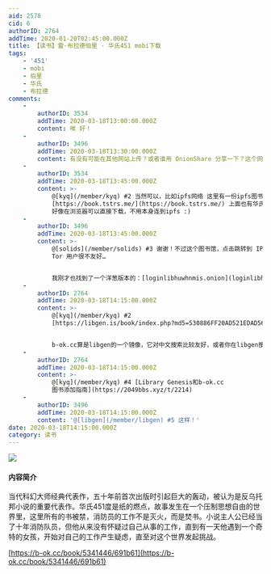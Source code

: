 ```yaml
---
aid: 2578
cid: 6
authorID: 2764
addTime: 2020-01-20T02:45:00.000Z
title: 【读书】雷·布拉德伯里 - 华氏451 mobi下载
tags:
    - '451'
    - mobi
    - 伯里
    - 华氏
    - 布拉德
comments:
    -
        authorID: 3534
        addTime: 2020-03-18T13:00:00.000Z
        content: 唉 好！
    -
        authorID: 3496
        addTime: 2020-03-18T13:30:00.000Z
        content: 有没有可能在其他网站上传？或者谁用 OnionShare 分享一下？这个网站对于 Tor 和 VPN 使用者很不友好。
    -
        authorID: 3534
        addTime: 2020-03-18T13:45:00.000Z
        content: >-
            @[kyq](/member/kyq) #2 当然可以，比如ipfs网络 这里有一份ipfs图书馆的搜索器
            [https://book.tstrs.me/](https://book.tstrs.me/) 上面也有华氏461
            好像在浏览器可以直接下载，不用本身连到ipfs :)
    -
        authorID: 3496
        addTime: 2020-03-18T13:45:00.000Z
        content: >-
            @[solids](/member/solids) #3 谢谢！不过这个图书馆，点击跳转到 IPFS 链接后需要 reCAPTCHA，对
            Tor 用户很不友好…


            我刚才也找到了一个洋葱版本的：[loginlibhuwhnmis.onion](loginlibhuwhnmis.onion)，但是需要注册、登录。:(
    -
        authorID: 2764
        addTime: 2020-03-18T14:15:00.000Z
        content: >-
            @[kyq](/member/kyq) #2
            [https://libgen.is/book/index.php?md5=530886FF20AD521EDAD56A756F39EEA8](https://libgen.is/book/index.php?md5=530886FF20AD521EDAD56A756F39EEA8)


            b-ok.cc算是libgen的一个镜像，它对中文搜索比较友好，或者你在libgen搜书的全称 :)
    -
        authorID: 2764
        addTime: 2020-03-18T14:15:00.000Z
        content: >-
            @[kyq](/member/kyq) #4 [Library Genesis和b-ok.cc
            图书添加指南](https://2049bbs.xyz/t/2214)
    -
        authorID: 3496
        addTime: 2020-03-18T14:15:00.000Z
        content: '@[libgen](/member/libgen) #5 这样！'
date: 2020-03-18T14:15:00.000Z
category: 读书
---
```


![](https://dl181.zlibcdn.com/covers/books/53/08/86/530886ff20ad521edad56a756f39eea8.jpg)

#### [](#%E5%86%85%E5%AE%B9%E7%AE%80%E4%BB%8B)内容简介

当代科幻大师经典代表作，五十年前首次出版时引起巨大的轰动，被认为是反乌托邦小说的重要代表作。华氏451度是纸的燃点，故事发生在一个压制思想自由的世界里，这里所有的书被禁，消防员的工作不是灭火，而是焚书。小说主人公已经当了十年消防队员，但他从来没有怀疑过自己从事的工作，直到有一天他遇到一个奇特的女孩，开始对自己的工作产生疑虑，直至对这个世界发起挑战。

[https://b-ok.cc/book/5341446/691b61](https://b-ok.cc/book/5341446/691b61)
